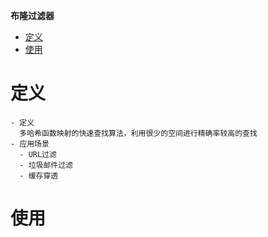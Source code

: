 **布隆过滤器**
- [定义](#定义)
- [使用](#使用)

# 定义 #
```
- 定义
  多哈希函数映射的快速查找算法，利用很少的空间进行精确率较高的查找
- 应用场景
  - URL过滤
  - 垃圾邮件过滤
  - 缓存穿透
```

# 使用 #
```
``` 
